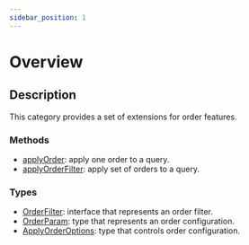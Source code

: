 ```yaml
---
sidebar_position: 1
---
```


# Overview

## Description

This category provides a set of extensions for order features.

### Methods
- [applyOrder](./applyOrder): apply one order to a query.
- [applyOrderFilter](./applyOrderFilter): apply set of orders to a query.

### Types
- [OrderFilter](./types/OrderFilter): interface that represents an order filter.
- [OrderParam](./types/OrderParam): type that represents an order configuration.
- [ApplyOrderOptions](./types/ApplyOrderOptions): type that controls order configuration.
